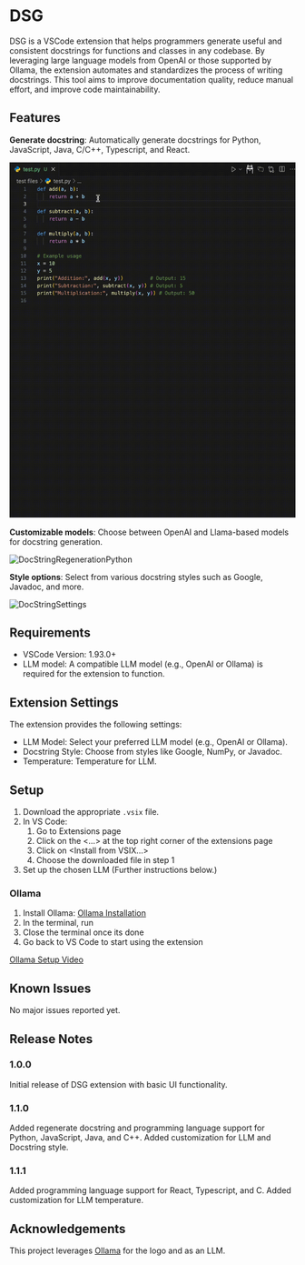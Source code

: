# DSG

DSG is a VSCode extension that helps programmers generate useful and consistent docstrings for functions and classes in any codebase. By leveraging large language models from OpenAI or those supported by Ollama, the extension automates and standardizes the process of writing docstrings. This tool aims to improve documentation quality, reduce manual effort, and improve code maintainability. 

## Features

**Generate docstring**: Automatically generate docstrings for Python, JavaScript, Java, C/C++, Typescript, and React.

![DocStringGenerationPython](images/python_generation.gif)

**Customizable models**: Choose between OpenAI and Llama-based models for docstring generation.

![DocStringRegenerationPython](images/python_regeneration.gif)

**Style options**: Select from various docstring styles such as Google, Javadoc, and more.

![DocStringSettings](images/settings.gif)

<!-- Describe specific features of your extension including screenshots of your extension in action. Image paths are relative to this README file. -->

<!-- For example if there is an image subfolder under your extension project workspace:

\!\[feature X\]\(images/feature-x.png\)

> Tip: Many popular extensions utilize animations. This is an excellent way to show off your extension! We recommend short, focused animations that are easy to follow. -->

## Requirements

<!-- If you have any requirements or dependencies, add a section describing those and how to install and configure them. -->
- VSCode Version: 1.93.0+ 
- LLM model: A compatible LLM model (e.g., OpenAI or Ollama) is required for the extension to function.

## Extension Settings

<!-- Include if your extension adds any VS Code settings through the `contributes.configuration` extension point.

For example:

This extension contributes the following settings:

* `myExtension.enable`: Enable/disable this extension.
* `myExtension.thing`: Set to `blah` to do something.  -->
The extension provides the following settings:

- LLM Model: Select your preferred LLM model (e.g., OpenAI or Ollama).
- Docstring Style: Choose from styles like Google, NumPy, or Javadoc.
- Temperature: Temperature for LLM.

## Setup
1. Download the appropriate `.vsix` file.
2. In VS Code:
    1. Go to Extensions page
    2. Click on the <…> at the top right corner of the extensions page
    3. Click on <Install from VSIX…> 
    4. Choose the downloaded file in step 1
3. Set up the chosen LLM (Further instructions below.)

### Ollama
1. Install Ollama: [Ollama Installation](https://ollama.com/download)
2. In the terminal, run <ollama run llama3.1>
3. Close the terminal once its done
4. Go back to VS Code to start using the extension

[Ollama Setup Video](https://drive.google.com/file/d/1wmaOL-TEaxp7JJLhTJ5AsyUZUy919R0r/view?usp=sharing)

## Known Issues

No major issues reported yet.

## Release Notes

### 1.0.0

Initial release of DSG extension with basic UI functionality.

### 1.1.0

Added regenerate docstring and programming language support for Python, JavaScript, Java, and C++. Added customization for LLM and Docstring style.

### 1.1.1

Added programming language support for React, Typescript, and C. Added customization for LLM temperature.

## Acknowledgements
This project leverages [Ollama](https://ollama.ai) for the logo and as an LLM.

<!-- ---

## Following extension guidelines

Ensure that you've read through the extensions guidelines and follow the best practices for creating your extension.

* [Extension Guidelines](https://code.visualstudio.com/api/references/extension-guidelines)

## Working with Markdown

You can author your README using Visual Studio Code. Here are some useful editor keyboard shortcuts:

* Split the editor (`Cmd+\` on macOS or `Ctrl+\` on Windows and Linux).
* Toggle preview (`Shift+Cmd+V` on macOS or `Shift+Ctrl+V` on Windows and Linux).
* Press `Ctrl+Space` (Windows, Linux, macOS) to see a list of Markdown snippets.

## For more information

* [Visual Studio Code's Markdown Support](http://code.visualstudio.com/docs/languages/markdown)
* [Markdown Syntax Reference](https://help.github.com/articles/markdown-basics/)

**Enjoy!** -->